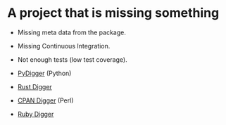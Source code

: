 # A project that is missing something


* Missing meta data from the package.
* Missing Continuous Integration.
* Not enough tests (low test coverage).

* [PyDigger](https://pydigger.com/) (Python)
* [Rust Digger](https://rust-digger.code-maven.com/)
* [CPAN Digger](https://cpan-digger.perlmaven.com/) (Perl)
* [Ruby Digger](https://ruby-digger.code-maven.com/)



